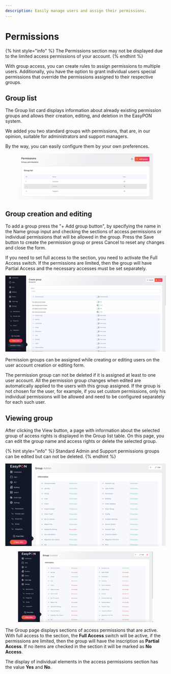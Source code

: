 ```yaml
---
description: Easily manage users and assign their permissions.
---
```


# Permissions

{% hint style="info" %}
The Permissions section may not be displayed due to the limited access permissions of your account.
{% endhint %}

With group access, you can create rules to assign permissions to multiple users. Additionally, you have the option to grant individual users special permissions that override the permissions assigned to their respective groups.

## Group list

The Group list card displays information about already existing permission groups and allows their creation, editing, and deletion in the EasyPON system.

We added you two standard groups with permissions, that are, in our opinion, suitable for administrators and support managers.&#x20;

By the way, you can easily configure them by your own preferences.&#x20;

<figure><img src="../.gitbook/assets/Screenshot 2023-09-26 at 22.33.25.png" alt=""><figcaption></figcaption></figure>

## Group creation and editing

To add a group press the "+ Add group button", by specifying the name in the Name group input and checking the sections of access permissions or individual permissions that will be allowed in the group.  Press the Save button to create the permission group or press Cancel to reset any changes and close the form.

If you need to set full access to the section, you need to activate the Full Access switch. If the permissions are limited, then the group will have Partial Access and the necessary accesses must be set separately.

![Add group page](<../.gitbook/assets/Screenshot 2023-10-02 at 18.22.27.png>)

Permission groups can be assigned while creating or editing users on the user account creation or editing form.

The permission group can not be deleted if it is assigned at least to one user account. All the permission group changes when edited are automatically applied to the users with this group assigned. If the group is not chosen for the user, for example, if you set custom permissions, only his individual permissions will be allowed and need to be configured separately for each such user.

## Viewing group

After clicking the View button, a page with information about the selected group of access rights is displayed in the Group list table. On this page, you can edit the group name and access rights or delete the selected group.&#x20;

{% hint style="info" %}
Standard Admin and Support permissions groups can be edited but can not be deleted.
{% endhint %}

<div>

<img src="../.gitbook/assets/Screenshot 2023-09-26 at 22.44.57.png" alt="Group info page">

 

<figure><img src="../.gitbook/assets/Screenshot 2023-09-26 at 22.46.44.png" alt=""><figcaption></figcaption></figure>

</div>

The Group page displays sections of access permissions that are active. With full access to the section, the **Full Access** switch will be active, if the permissions are limited, then the group will have the inscription as **Partial Access**. If no items are checked in the section it will be marked as **No Access**.

The display of individual elements in the access permissions section has the value **Yes** and **No**.
